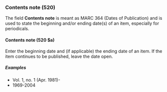 ### Contents note (520)

The field **Contents note** is meant as MARC 364 (Dates of Publication) and is used to state the beginning and/or ending date(s) of an item, especially for periodicals.

#### Contents note (520 $a)

Enter the beginning date and (if applicable) the ending date of an item. If the item continues to be published, leave the date open.

##### Examples

- Vol. 1, no. 1 (Apr. 1981)-
- 1969-2004
